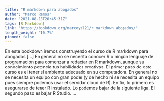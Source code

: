 ```yaml
---
title: "R markdown para abogados"
author: "Marco Ramos"
date: "2021-08-18T20:45:31Z"
tags: [R Markdown]
link: "https://bookdown.org/marcoyel21/r_markdown_abogados/"
length_weight: "10.7%"
pinned: false
---
```


En este bookdown iremos construyendo el curso de R markdown para abogados [...] En general no se necesita conocer R o ningún lenguaje de programación para comenzar a redactar en R markdown, aunque su conocimiento potencia tus habilidades creativas. El primer paso de este curso es el tener el ambiente adecuado en su computadora. En general no se necesita un equipo con gran poder (y de hecho ni se necesita un equipo pues siempre podemos usar el servidor cloud de R). En fin, lo primero es asegurarse de tener R instalado. Lo podemos bajar de la siguiente liga. El segundo paso es bajar R Studio. ...
